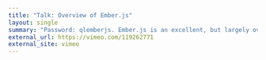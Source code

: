 ```yaml
---
title: "Talk: Overview of Ember.js"
layout: single
summary: "Password: qlemberjs. Ember.js is an excellent, but largely overlooked JavaScript framework. In this talk, you'll get an overview of Ember, its pros and cons, and see a brief live coding demo."
external_url: https://vimeo.com/119262771
external_site: vimeo
---
```

